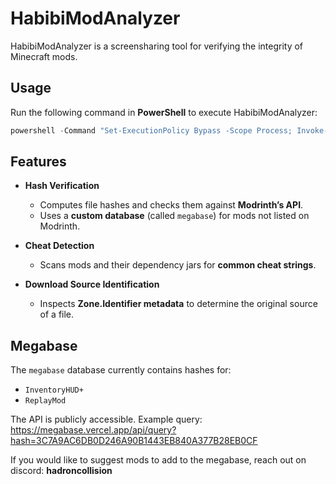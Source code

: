 # HabibiModAnalyzer

HabibiModAnalyzer is a screensharing tool for verifying the integrity of Minecraft mods.

## Usage

Run the following command in **PowerShell** to execute HabibiModAnalyzer:

```powershell
powershell -Command "Set-ExecutionPolicy Bypass -Scope Process; Invoke-Expression (Invoke-RestMethod 'https://raw.githubusercontent.com/HadronCollision/PowershellScripts/refs/heads/main/HabibiModAnalyzer.ps1')"
```

## Features
- **Hash Verification**
  - Computes file hashes and checks them against **Modrinth’s API**.
  - Uses a **custom database** (called `megabase`) for mods not listed on Modrinth.

- **Cheat Detection**
  - Scans mods and their dependency jars for **common cheat strings**.

- **Download Source Identification**
  - Inspects **Zone.Identifier metadata** to determine the original source of a file.

## Megabase
The `megabase` database currently contains hashes for:
- `InventoryHUD+`
- `ReplayMod`

The API is publicly accessible. Example query:
https://megabase.vercel.app/api/query?hash=3C7A9AC6DB0D246A90B1443EB840A377B28EB0CF

If you would like to suggest mods to add to the megabase, reach out on discord: **hadroncollision**
